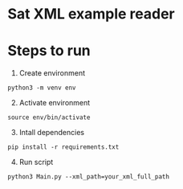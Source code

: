 # Sat XML example reader

# Steps to run

1. Create environment

```
python3 -m venv env
```

2. Activate environment

```
source env/bin/activate
```

3. Intall dependencies 

```
pip install -r requirements.txt
```

4. Run script

```
python3 Main.py --xml_path=your_xml_full_path
```